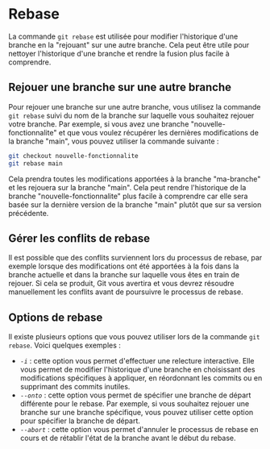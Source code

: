 # Rebase

La commande `git rebase` est utilisée pour modifier l'historique d'une branche en la "rejouant" sur une autre branche. Cela peut être utile pour nettoyer l'historique d'une branche et rendre la fusion plus facile à comprendre.

## Rejouer une branche sur une autre branche

Pour rejouer une branche sur une autre branche, vous utilisez la commande `git rebase` suivi du nom de la branche sur laquelle vous souhaitez rejouer votre branche. Par exemple, si vous avez une branche "nouvelle-fonctionnalite" et que vous voulez récupérer les dernières modifications de la branche "main", vous pouvez utiliser la commande suivante :


```bash
git checkout nouvelle-fonctionnalite
git rebase main
```

Cela prendra toutes les modifications apportées à la branche "ma-branche" et les rejouera sur la branche "main". Cela peut rendre l'historique de la branche "nouvelle-fonctionnalite" plus facile à comprendre car elle sera basée sur la dernière version de la branche "main" plutôt que sur sa version précédente.

## Gérer les conflits de rebase

Il est possible que des conflits surviennent lors du processus de rebase, par exemple lorsque des modifications ont été apportées à la fois dans la branche actuelle et dans la branche sur laquelle vous êtes en train de rejouer. Si cela se produit, Git vous avertira et vous devrez résoudre manuellement les conflits avant de poursuivre le processus de rebase.

## Options de rebase

Il existe plusieurs options que vous pouvez utiliser lors de la commande `git rebase`. Voici quelques exemples :

- *`-i`* : cette option vous permet d'effectuer une relecture interactive. Elle vous permet de modifier l'historique d'une branche en choisissant des modifications spécifiques à appliquer, en réordonnant les commits ou en supprimant des commits inutiles.
- *`--onto`* : cette option vous permet de spécifier une branche de départ différente pour le rebase. Par exemple, si vous souhaitez rejouer une branche sur une branche spécifique, vous pouvez utiliser cette option pour spécifier la branche de départ.
- *`--abort`* : cette option vous permet d'annuler le processus de rebase en cours et de rétablir l'état de la branche avant le début du rebase.
